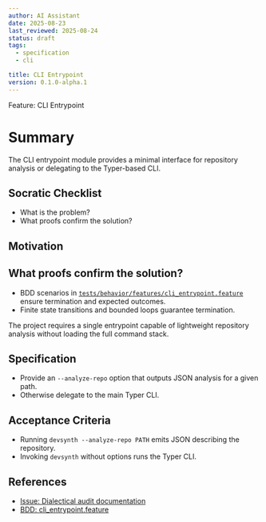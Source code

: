 ```yaml
---
author: AI Assistant
date: 2025-08-23
last_reviewed: 2025-08-24
status: draft
tags:
  - specification
  - cli

title: CLI Entrypoint
version: 0.1.0-alpha.1
---
```


Feature: CLI Entrypoint

# Summary

The CLI entrypoint module provides a minimal interface for repository analysis or delegating to the Typer-based CLI.

## Socratic Checklist
- What is the problem?
- What proofs confirm the solution?

## Motivation

## What proofs confirm the solution?
- BDD scenarios in [`tests/behavior/features/cli_entrypoint.feature`](../../tests/behavior/features/cli_entrypoint.feature) ensure termination and expected outcomes.
- Finite state transitions and bounded loops guarantee termination.

The project requires a single entrypoint capable of lightweight repository analysis without loading the full command stack.

## Specification
- Provide an `--analyze-repo` option that outputs JSON analysis for a given path.
- Otherwise delegate to the main Typer CLI.

## Acceptance Criteria
- Running `devsynth --analyze-repo PATH` emits JSON describing the repository.
- Invoking `devsynth` without options runs the Typer CLI.

## References

- [Issue: Dialectical audit documentation](../../issues/dialectical-audit-documentation.md)
- [BDD: cli_entrypoint.feature](../../tests/behavior/features/cli_entrypoint.feature)
